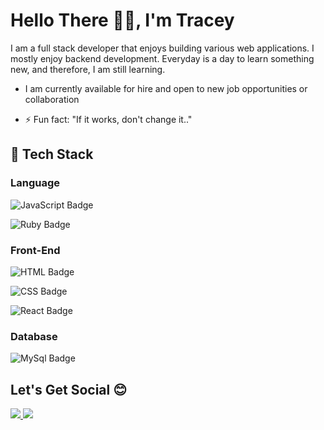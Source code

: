 

<!--
**traceylungahi/traceylungahi** is a ✨ _special_ ✨ repository because its `README.md` (this file) appears on your GitHub profile.

Here are some ideas to get you started:

- 🔭 I’m currently working on ...
- 🌱 I’m currently learning ...
- 👯 I’m looking to collaborate on ...
- 🤔 I’m looking for help with ...
- 💬 Ask me about ...
- 📫 How to reach me: ...
- 😄 Pronouns: ...
- ⚡ Fun fact: ...
-->

# Hello There 👋🏾, I'm Tracey 

I am a full stack developer that enjoys building various web applications. I mostly enjoy backend development. Everyday is a day to learn something new, and therefore, I am still learning.

- I am currently available for hire and open to new job opportunities or collaboration

- ⚡ Fun fact: "If it works, don't change it.."


## 🔨 Tech Stack 

 ### Language 
  ![JavaScript Badge](https://img.shields.io/badge/JavaScript-F7DF1E?style=for-the-badge&logo=javascript&logoColor=black)
  
  ![Ruby Badge](https://img.shields.io/badge/Ruby-CC342D?style=for-the-badge&logo=ruby&logoColor=white)
   
 ### Front-End
   ![HTML Badge](https://img.shields.io/badge/HTML5-E34F26?style=for-the-badge&logo=html5&logoColor=white)

   ![CSS Badge](https://img.shields.io/badge/CSS-239120?&style=for-the-badge&logo=css3&logoColor=white)

   ![React Badge](https://img.shields.io/badge/React-20232A?style=for-the-badge&logo=react&logoColor=61DAFB)
   

   ### Database
   
   ![MySql Badge](https://img.shields.io/badge/MySQL-00000F?style=for-the-badge&logo=mysql&logoColor=white)

## Let's Get Social 😊 

 <a href="https://www.twitter.com/traceylungahi">
    <img 
        src="https://img.shields.io/badge/Twitter-1DA1F2?style=for-the-badge&logo=twitter&logoColor=white"
    >
 </a>
 <a href="https://www.instagram.com/traceylungahi">
    <img 
        src="https://img.shields.io/badge/Instagram-E4405F?style=for-the-badge&logo=instagram&logoColor=white"
    >
 </a>
